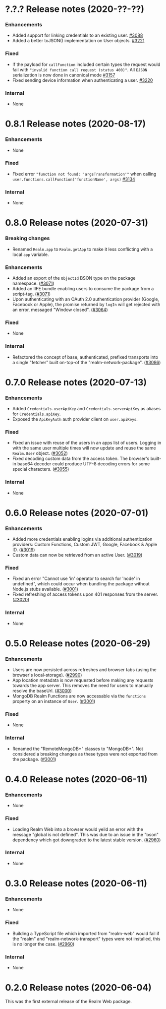 ?.?.? Release notes (2020-??-??)
=============================================================

### Enhancements
* Added support for linking credentials to an existing user. [#3088](https://github.com/realm/realm-js/pull/3088)
* Added a better toJSON() implementation on User objects. [#3221](https://github.com/realm/realm-js/pull/3221)

### Fixed
* If the payload for `callFunction` included certain types the request would fail with `"invalid function call request (status 400)"`. All `EJSON` serialization is now done in canonical mode [#3157](https://github.com/realm/realm-js/pull/3157)
* Fixed sending device information when authenticating a user. [#3220](https://github.com/realm/realm-js/pull/3220)

### Internal
* None

0.8.1 Release notes (2020-08-17)
=============================================================

### Enhancements
* None

### Fixed
* Fixed error `"function not found: 'argsTransformation'"` when calling `user.functions.callFunction('functionName', args)` [#3134](https://github.com/realm/realm-js/pull/3134)

### Internal
* None

0.8.0 Release notes (2020-07-31)
=============================================================

### Breaking changes
* Renamed `Realm.app` to `Realm.getApp` to make it less conflicting with a local `app` variable.

### Enhancements
* Added an export of the `ObjectId` BSON type on the package namespace. ([#3071](https://github.com/realm/realm-js/pull/3071))
* Added an IIFE bundle enabling users to consume the package from a script-tag. ([#3071](https://github.com/realm/realm-js/pull/3071))
* Upon authenticating with an OAuth 2.0 authentication provider (Google, Facebook or Apple), the promise returned by `logIn` will get rejected with an error, messaged "Window closed". ([#3064](https://github.com/realm/realm-js/pull/3064))

### Fixed
* None

### Internal
* Refactored the concept of base, authenticated, prefixed transports into a single "fetcher" built on-top-of the "realm-network-package". ([#3086](https://github.com/realm/realm-js/pull/3086))

0.7.0 Release notes (2020-07-13)
=============================================================

### Enhancements
* Added `Credentials.userApiKey` and `Credentials.serverApiKey` as aliases for `Credentials.apiKey`.
* Exposed the `ApiKeyAuth` auth provider client on `user.apiKeys`.

### Fixed
* Fixed an issue with reuse of the users in an apps list of users. Logging in with the same user multiple times will now update and reuse the same `Realm.User` object. ([#3052](https://github.com/realm/realm-js/pull/3052))
* Fixed decoding custom data from the access token. The browser's built-in base64 decoder could produce UTF-8 decoding errors for some special characters. ([#3055](https://github.com/realm/realm-js/pull/3055))

### Internal
* None

0.6.0 Release notes (2020-07-01)
=============================================================

### Enhancements
* Added more credentials enabling logins via additional authentication providers: Custom Functions, Custom JWT, Google, Facebook & Apple ID. ([#3019](https://github.com/realm/realm-js/pull/3019))
* Custom data can now be retrieved from an active User. ([#3019](https://github.com/realm/realm-js/pull/3019))

### Fixed
* Fixed an error "Cannot use 'in' operator to search for 'node' in undefined", which could occur when bundling the package without Node.js stubs available. ([#3001](https://github.com/realm/realm-js/pull/3001))
* Fixed refreshing of access tokens upon 401 responses from the server. ([#3020](https://github.com/realm/realm-js/pull/3020))

### Internal
* None

0.5.0 Release notes (2020-06-29)
=============================================================

### Enhancements
* Users are now persisted across refreshes and browser tabs (using the browser's local-storage). ([#2990](https://github.com/realm/realm-js/pull/2990))
* App location metadata is now requested before making any requests towards the app server. This removes the need for users to manually resolve the baseUrl. ([#3000](https://github.com/realm/realm-js/pull/3000))
* MongoDB Realm Functions are now accessable via the `functions` property on an instance of `User`. ([#3001](https://github.com/realm/realm-js/pull/3001))

### Fixed
* None

### Internal
* Renamed the "RemoteMongoDB*" classes to "MongoDB*". Not considered a breaking changes as these types were not exported from the package. ([#3001](https://github.com/realm/realm-js/pull/3001))

0.4.0 Release notes (2020-06-11)
=============================================================

### Enhancements
* None

### Fixed
* Loading Realm Web into a browser would yeild an error with the message "global is not defined". This was due to an issue in the "bson" dependency which got downgraded to the latest stable version. ([#2960](https://github.com/realm/realm-js/pull/2960))

### Internal
* None

0.3.0 Release notes (2020-06-11)
=============================================================

### Enhancements
* None

### Fixed
* Building a TypeScript file which imported from "realm-web" would fail if the "realm" and "realm-network-transport" types were not installed, this is no longer the case. ([#2960](https://github.com/realm/realm-js/pull/2960))

### Internal
* None

0.2.0 Release notes (2020-06-04)
=============================================================

This was the first external release of the Realm Web package.
